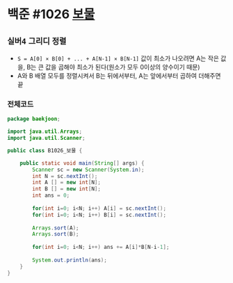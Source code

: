 # 백준 #1026 [보물](https://www.acmicpc.net/problem/1026)
`실버4` `그리디` `정렬`
---
- `S = A[0] × B[0] + ... + A[N-1] × B[N-1]` 값이 최소가 나오려면 A는 작은 값을, B는 큰 값을 곱해야 최소가 된다(원소가 모두 0이상의 양수이기 때문)
- A와 B 배열 모두를 정렬시켜서 B는 뒤에서부터, A는 앞에서부터 곱하여 더해주면 끝

### 전체코드
```java
package baekjoon;

import java.util.Arrays;
import java.util.Scanner;

public class B1026_보물 {

	public static void main(String[] args) {
		Scanner sc = new Scanner(System.in);
		int N = sc.nextInt();
		int A [] = new int[N];
		int B [] = new int[N];
		int ans = 0;
		
		for(int i=0; i<N; i++) A[i] = sc.nextInt();
		for(int i=0; i<N; i++) B[i] = sc.nextInt();
		
		Arrays.sort(A);
		Arrays.sort(B);
		
		for(int i=0; i<N; i++) ans += A[i]*B[N-i-1];
		
		System.out.println(ans);
	}
}

```
